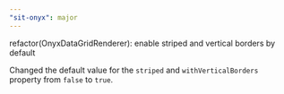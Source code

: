 ```yaml
---
"sit-onyx": major
---
```


refactor(OnyxDataGridRenderer): enable striped and vertical borders by default

Changed the default value for the `striped` and `withVerticalBorders` property from `false` to `true`.
